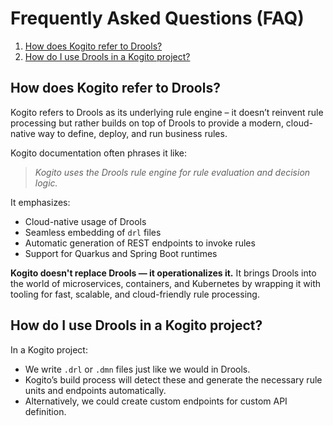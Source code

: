 # Frequently Asked Questions (FAQ)

1. [How does Kogito refer to Drools?](#how-does-kogito-refer-to-drools)
2. [How do I use Drools in a Kogito project?](#how-do-i-use-drools-in-a-kogito-project)

## How does Kogito refer to Drools?

Kogito refers to Drools as its underlying rule engine – it doesn’t reinvent rule processing but rather builds on top of Drools to provide a modern, cloud-native way to define, deploy, and run business rules.

Kogito documentation often phrases it like:

> _Kogito uses the Drools rule engine for rule evaluation and decision logic._

It emphasizes:
- Cloud-native usage of Drools
- Seamless embedding of `drl` files
- Automatic generation of REST endpoints to invoke rules
- Support for Quarkus and Spring Boot runtimes

**Kogito doesn't replace Drools — it operationalizes it.** It brings Drools into the world of microservices, containers, and Kubernetes by wrapping it with tooling for fast, scalable, and cloud-friendly rule processing.

## How do I use Drools in a Kogito project?

In a Kogito project:
- We write `.drl` or `.dmn` files just like we would in Drools.
- Kogito’s build process will detect these and generate the necessary rule units and endpoints automatically.
- Alternatively, we could create custom endpoints for custom API definition.
